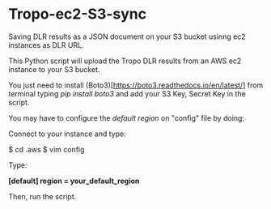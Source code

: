 # Tropo-ec2-S3-sync
Saving DLR results as a JSON document on your S3 bucket usinng ec2 instances as DLR URL.

This Python script will upload the Tropo DLR results from an AWS ec2 instance to your S3 bucket.

You just need to install (Boto3)[https://boto3.readthedocs.io/en/latest/] from terminal typing *pip install boto3* and add your S3 Key, Secret Key in the script.

You may have to configure the *default region* on "config" file by doing:

Connect to your instance and type:

$ cd .aws
$ vim config

Type:

**[default]
region = your_default_region**

Then, run the script.

